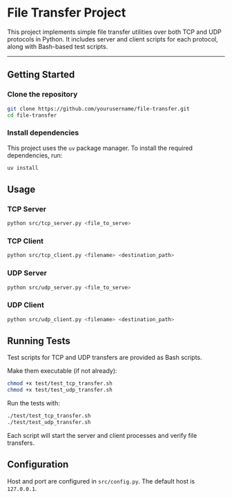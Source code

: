 # File Transfer Project

This project implements simple file transfer utilities over both TCP and UDP protocols in Python. It includes server and client scripts for each protocol, along with Bash-based test scripts.

---

## Getting Started

### Clone the repository

```bash
git clone https://github.com/yourusername/file-transfer.git
cd file-transfer
```

### Install dependencies

This project uses the `uv` package manager. To install the required dependencies, run:

```bash
uv install
```

## Usage

### TCP Server

```bash
python src/tcp_server.py <file_to_serve>
```

### TCP Client

```bash
python src/tcp_client.py <filename> <destination_path>
```

### UDP Server

```bash
python src/udp_server.py <file_to_serve>
```

### UDP Client

```bash
python src/udp_client.py <filename> <destination_path>
```

## Running Tests

Test scripts for TCP and UDP transfers are provided as Bash scripts.

Make them executable (if not already):

```bash
chmod +x test/test_tcp_transfer.sh
chmod +x test/test_udp_transfer.sh
```

Run the tests with:

```bash
./test/test_tcp_transfer.sh
./test/test_udp_transfer.sh
```

Each script will start the server and client processes and verify file transfers.

## Configuration

Host and port are configured in `src/config.py`. The default host is `127.0.0.1`.

